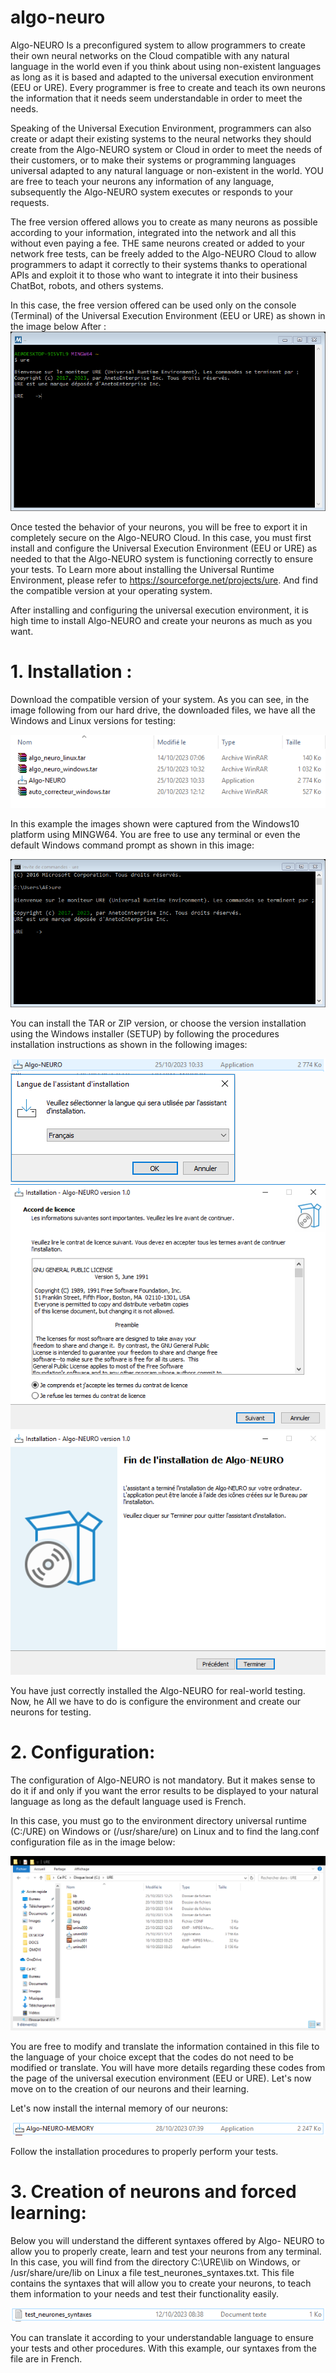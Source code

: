# algo-neuro
Algo-NEURO Is a preconfigured system to allow programmers to create their
own neural networks on the Cloud compatible with any natural language
in the world even if you think about using non-existent languages as long as it is based
and adapted to the universal execution environment (EEU or URE). Every programmer
is free to create and teach its own neurons the information that it needs
seem understandable in order to meet the needs.

Speaking of the Universal Execution Environment, programmers can
also create or adapt their existing systems to the neural networks they
should create from the Algo-NEURO system or Cloud in order to meet the
needs of their customers, or to make their systems or programming languages
universal adapted to any natural language or non-existent in the world. YOU
are free to teach your neurons any information of any
language, subsequently the Algo-NEURO system executes or responds to your requests.

The free version offered allows you to create as many neurons as possible
according to your information, integrated into the network and all this without even paying a fee. THE
same neurons created or added to your network free tests, can be
freely added to the Algo-NEURO Cloud to allow programmers to
adapt it correctly to their systems thanks to operational APIs and
exploit it to those who want to integrate it into their business ChatBot, robots, and others
systems.

In this case, the free version offered can be used only on the console (Terminal)
of the Universal Execution Environment (EEU or URE) as shown in the image below
After :
![alt text](https://github.com/AnetoEnterprise/algo-neuro/blob/main/Captures/Capture1.png)

Once tested the behavior of your neurons, you will be free to export it in
completely secure on the Algo-NEURO Cloud. In this case, you must first install
and configure the Universal Execution Environment (EEU or URE) as needed to
that the Algo-NEURO system is functioning correctly to ensure your tests. To
Learn more about installing the Universal Runtime Environment, please
refer to https://sourceforge.net/projects/ure. And find the compatible version at
your operating system.

After installing and configuring the universal execution environment, it is
high time to install Algo-NEURO and create your neurons
as much as you want.

# 1. Installation :
Download the compatible version of your system. As you can see, in the image
following from our hard drive, the downloaded files, we have all the
Windows and Linux versions for testing:

![alt text](https://github.com/AnetoEnterprise/algo-neuro/blob/main/Captures/Capture2.png)

In this example the images shown were captured from the
Windows10 platform using MINGW64. You are free to use
any terminal or even the default Windows command prompt
as shown in this image:

![alt text](https://github.com/AnetoEnterprise/algo-neuro/blob/main/Captures/Capture3.png)

You can install the TAR or ZIP version, or choose the version
installation using the Windows installer (SETUP) by following the procedures
installation instructions as shown in the following images:

![alt text](https://github.com/AnetoEnterprise/algo-neuro/blob/main/Captures/Capture4.png)
![alt text](https://github.com/AnetoEnterprise/algo-neuro/blob/main/Captures/Capture5.png)
![alt text](https://github.com/AnetoEnterprise/algo-neuro/blob/main/Captures/Capture6.png)
![alt text](https://github.com/AnetoEnterprise/algo-neuro/blob/main/Captures/Capture7.png)

You have just correctly installed the Algo-NEURO for real-world testing. Now, he
All we have to do is configure the environment and create our neurons for testing.

# 2. Configuration:
The configuration of Algo-NEURO is not mandatory. But it makes sense to do it
if and only if you want the error results to be displayed to your
natural language as long as the default language used is French.

In this case, you must go to the environment directory
universal runtime (C:/URE) on Windows or (/usr/share/ure) on Linux and
to find the lang.conf configuration file as in the image below:

![alt text](https://github.com/AnetoEnterprise/algo-neuro/blob/main/Captures/Capture8.png)

You are free to modify and translate the information contained in this file
to the language of your choice except that the codes do not need to be modified or
translate. You will have more details regarding these codes from the page of
the universal execution environment (EEU or URE). Let's now move on to the
creation of our neurons and their learning.

Let's now install the internal memory of our neurons:

![alt text](https://github.com/AnetoEnterprise/algo-neuro/blob/main/Captures/Capture9.png)

Follow the installation procedures to properly perform your tests.

# 3. Creation of neurons and forced learning:
Below you will understand the different syntaxes offered by Algo-
NEURO to allow you to properly create, learn and test your
neurons from any terminal. In this case, you will find from the
directory C:\URE\lib on Windows, or /usr/share/ure/lib on Linux a
file test_neurones_syntaxes.txt. This file contains the syntaxes that will
allow you to create your neurons, to teach them information to your
needs and test their functionality easily.

![alt text](https://github.com/AnetoEnterprise/algo-neuro/blob/main/Captures/Capture10.png)

You can translate it according to your understandable language to ensure your tests
and other procedures. With this example, our syntaxes from the file are in
French.
